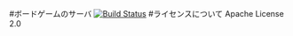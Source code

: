 #ボードゲームのサーバ
[![Build Status](https://drone.io/bitbucket.org/OkunoHosomichi/boardgameserver/status.png)](https://drone.io/bitbucket.org/OkunoHosomichi/boardgameserver/latest)
#ライセンスについて
Apache License 2.0